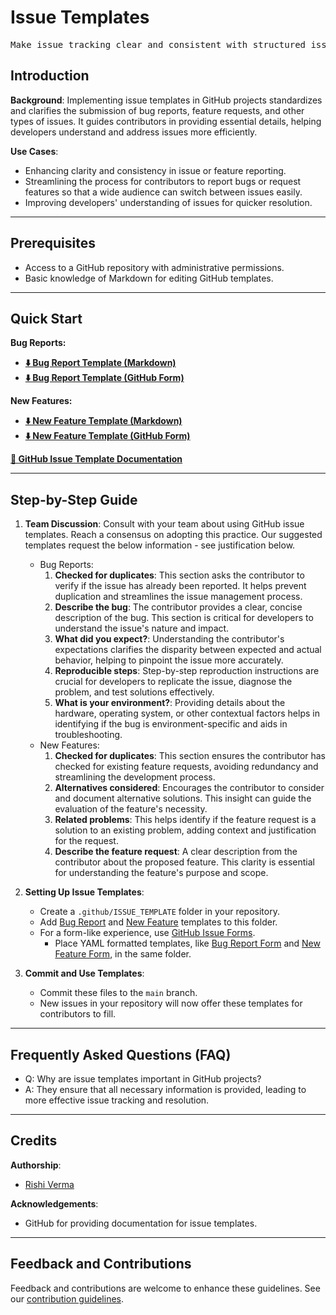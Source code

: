 # Issue Templates

<pre align="center">Make issue tracking clear and consistent with structured issue templates for your contributors.</pre>

## Introduction

**Background**: Implementing issue templates in GitHub projects standardizes and clarifies the submission of bug reports, feature requests, and other types of issues. It guides contributors in providing essential details, helping developers understand and address issues more efficiently.

**Use Cases**:
- Enhancing clarity and consistency in issue or feature reporting.
- Streamlining the process for contributors to report bugs or request features so that a wide audience can switch between issues easily.
- Improving developers' understanding of issues for quicker resolution.

---

## Prerequisites

* Access to a GitHub repository with administrative permissions.
* Basic knowledge of Markdown for editing GitHub templates.

---

## Quick Start

**Bug Reports:**
- **[⬇️ Bug Report Template (Markdown)](bug-reports/bug_report)**
- **[⬇️ Bug Report Template (GitHub Form)](bug-reports/bug_report.yml)**

**New Features:**
- **[⬇️ New Feature Template (Markdown)](features/new_feature)**
- **[⬇️ New Feature Template (GitHub Form)](features/new_feature.yml)**

**[📔 GitHub Issue Template Documentation](https://docs.github.com/en/communities/using-templates-to-encourage-useful-issues-and-pull-requests/about-issue-and-pull-request-templates)**

---

## Step-by-Step Guide

1. **Team Discussion**: Consult with your team about using GitHub issue templates. Reach a consensus on adopting this practice. Our suggested templates request the below information - see justification below. 

   - Bug Reports:
     1. **Checked for duplicates**: This section asks the contributor to verify if the issue has already been reported. It helps prevent duplication and streamlines the issue management process.
     2. **Describe the bug**: The contributor provides a clear, concise description of the bug. This section is critical for developers to understand the issue's nature and impact.
     3. **What did you expect?**: Understanding the contributor's expectations clarifies the disparity between expected and actual behavior, helping to pinpoint the issue more accurately.
     4. **Reproducible steps**: Step-by-step reproduction instructions are crucial for developers to replicate the issue, diagnose the problem, and test solutions effectively.
     5. **What is your environment?**: Providing details about the hardware, operating system, or other contextual factors helps in identifying if the bug is environment-specific and aids in troubleshooting.
   - New Features:
     1. **Checked for duplicates**: This section ensures the contributor has checked for existing feature requests, avoiding redundancy and streamlining the development process.
     2. **Alternatives considered**: Encourages the contributor to consider and document alternative solutions. This insight can guide the evaluation of the feature's necessity.
     3. **Related problems**: This helps identify if the feature request is a solution to an existing problem, adding context and justification for the request.
     4. **Describe the feature request**: A clear description from the contributor about the proposed feature. This clarity is essential for understanding the feature's purpose and scope.

2. **Setting Up Issue Templates**:
   - Create a `.github/ISSUE_TEMPLATE` folder in your repository.
   - Add [Bug Report](bug-reports/bug_report) and [New Feature](features/new_feature) templates to this folder.
   - For a form-like experience, use [GitHub Issue Forms](https://docs.github.com/en/communities/using-templates-to-encourage-useful-issues-and-pull-requests/configuring-issue-templates-for-your-repository#creating-issue-forms). 
     - Place YAML formatted templates, like [Bug Report Form](bug-reports/bug_report.yml) and [New Feature Form](features/new_feature.yml), in the same folder.

3. **Commit and Use Templates**:
   - Commit these files to the `main` branch.
   - New issues in your repository will now offer these templates for contributors to fill.

---

## Frequently Asked Questions (FAQ)

- Q: Why are issue templates important in GitHub projects?
- A: They ensure that all necessary information is provided, leading to more effective issue tracking and resolution.

---

## Credits 

**Authorship**:
- [Rishi Verma](https://www.github.com/riverma)

**Acknowledgements**:
* GitHub for providing documentation for issue templates.

---

## Feedback and Contributions

Feedback and contributions are welcome to enhance these guidelines. See our [contribution guidelines](https://nasa-ammos.github.io/slim/docs/contribute/contributing/).
